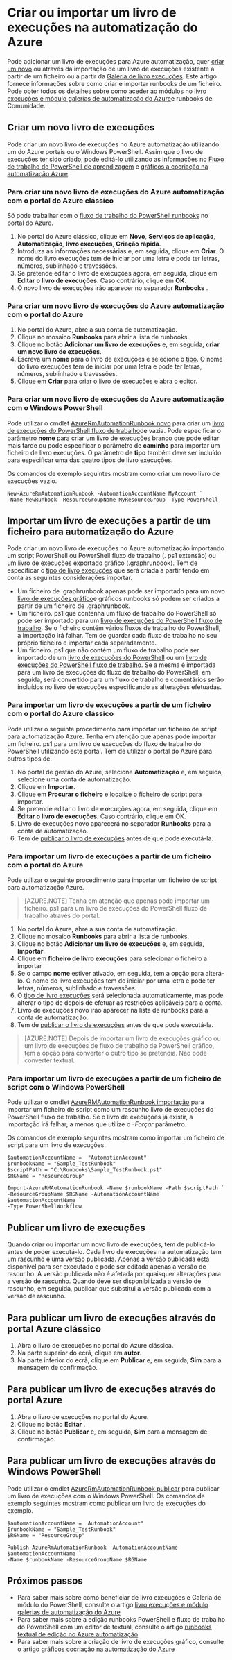 <properties
    pageTitle="Criar ou importar um livro de execuções na automatização do Azure"
    description="Este artigo descreve como criar um novo livro de execuções no Azure automatização ou importar um partir de um ficheiro."
    services="automation"
    documentationCenter=""
    authors="mgoedtel"
    manager="jwhit"
    editor="tysonn" />
<tags
    ms.service="automation"
    ms.devlang="na"
    ms.topic="article"
    ms.tgt_pltfrm="na"
    ms.workload="infrastructure-services"
    ms.date="09/12/2016"
    ms.author="magoedte;bwren" />

# <a name="creating-or-importing-a-runbook-in-azure-automation"></a>Criar ou importar um livro de execuções na automatização do Azure

Pode adicionar um livro de execuções para Azure automatização, quer [criar um novo](#creating-a-new-runbook) ou através da importação de um livro de execuções existente a partir de um ficheiro ou a partir da [Galeria de livro execuções](automation-runbook-gallery.md). Este artigo fornece informações sobre como criar e importar runbooks de um ficheiro.  Pode obter todos os detalhes sobre como aceder ao módulos no [livro execuções e módulo galerias de automatização do Azure](automation-runbook-gallery.md)e runbooks de Comunidade.

## <a name="creating-a-new-runbook"></a>Criar um novo livro de execuções

Pode criar um novo livro de execuções no Azure automatização utilizando um do Azure portais ou o Windows PowerShell. Assim que o livro de execuções ter sido criado, pode editá-lo utilizando as informações no [Fluxo de trabalho de PowerShell de aprendizagem](automation-powershell-workflow.md) e [gráficos a cocriação na automatização Azure](automation-graphical-authoring-intro.md).

### <a name="to-create-a-new-azure-automation-runbook-with-the-azure-classic-portal"></a>Para criar um novo livro de execuções do Azure automatização com o portal do Azure clássico

Só pode trabalhar com o [fluxo de trabalho do PowerShell runbooks](automation-runbook-types.md#powershell-workflow-runbooks) no portal do Azure.

1. No portal do Azure clássico, clique em **Novo**, **Serviços de aplicação**, **Automatização**, **livro execuções**, **Criação rápida**.
2. Introduza as informações necessárias e, em seguida, clique em **Criar**. O nome do livro execuções tem de iniciar por uma letra e pode ter letras, números, sublinhado e travessões.
3. Se pretende editar o livro de execuções agora, em seguida, clique em **Editar o livro de execuções**. Caso contrário, clique em **OK**.
4. O novo livro de execuções irão aparecer no separador **Runbooks** .


### <a name="to-create-a-new-azure-automation-runbook-with-the-azure-portal"></a>Para criar um novo livro de execuções do Azure automatização com o portal do Azure

1. No portal do Azure, abre a sua conta de automatização.
2. Clique no mosaico **Runbooks** para abrir a lista de runbooks.
3. Clique no botão **Adicionar um livro de execuções** e, em seguida, **criar um novo livro de execuções**.
2. Escreva um **nome** para o livro de execuções e selecione o [tipo](automation-runbook-types.md). O nome do livro execuções tem de iniciar por uma letra e pode ter letras, números, sublinhado e travessões.
3. Clique em **Criar** para criar o livro de execuções e abra o editor.


### <a name="to-create-a-new-azure-automation-runbook-with-windows-powershell"></a>Para criar um novo livro de execuções do Azure automatização com o Windows PowerShell

Pode utilizar o cmdlet [AzureRmAutomationRunbook novo](https://msdn.microsoft.com/library/mt619376.aspx) para criar um [livro de execuções do PowerShell fluxo de trabalho](automation-runbook-types.md#powershell-workflow-runbooks)de vazia. Pode especificar o parâmetro **nome** para criar um livro de execuções branco que pode editar mais tarde ou pode especificar o parâmetro de **caminho** para importar um ficheiro de livro execuções. O parâmetro de **tipo** também deve ser incluído para especificar uma das quatro tipos de livro execuções.

Os comandos de exemplo seguintes mostram como criar um novo livro de execuções vazio.

    New-AzureRmAutomationRunbook -AutomationAccountName MyAccount `
    -Name NewRunbook -ResourceGroupName MyResourceGroup -Type PowerShell

## <a name="importing-a-runbook-from-a-file-into-azure-automation"></a>Importar um livro de execuções a partir de um ficheiro para automatização do Azure

Pode criar um novo livro de execuções no Azure automatização importando um script PowerShell ou PowerShell fluxo de trabalho (. ps1 extensão) ou um livro de execuções exportado gráfico (.graphrunbook).  Tem de especificar o [tipo de livro execuções](automation-runbook-types.md) que será criada a partir tendo em conta as seguintes considerações importar.

- Um ficheiro de .graphrunbook apenas pode ser importado para um novo [livro de execuções gráfico](automation-runbook-types.md#graphical-runbooks)e gráficos runbooks só podem ser criados a partir de um ficheiro de .graphrunbook.
- Um ficheiro. ps1 que contenha um fluxo de trabalho do PowerShell só pode ser importado para um [livro de execuções do PowerShell fluxo de trabalho](automation-runbook-types.md#powershell-workflow-runbooks).  Se o ficheiro contém vários fluxos de trabalho do PowerShell, a importação irá falhar. Tem de guardar cada fluxo de trabalho no seu próprio ficheiro e importar cada separadamente.
- Um ficheiro. ps1 que não contém um fluxo de trabalho pode ser importado de um [livro de execuções do PowerShell](automation-runbook-types.md#powershell-runbooks) ou um [livro de execuções do PowerShell fluxo de trabalho](automation-runbook-types.md#powershell-workflow-runbooks).  Se a mesma é importada para um livro de execuções do fluxo de trabalho do PowerShell, em seguida, será convertido para um fluxo de trabalho e comentários serão incluídos no livro de execuções especificando as alterações efetuadas.

### <a name="to-import-a-runbook-from-a-file-with-the-azure-classic-portal"></a>Para importar um livro de execuções a partir de um ficheiro com o portal do Azure clássico
Pode utilizar o seguinte procedimento para importar um ficheiro de script para automatização Azure.  Tenha em atenção que apenas pode importar um ficheiro. ps1 para um livro de execuções do fluxo de trabalho do PowerShell utilizando este portal.  Tem de utilizar o portal do Azure para outros tipos de.

1. No portal de gestão do Azure, selecione **Automatização** e, em seguida, selecione uma conta de automatização.
2. Clique em **Importar**.
3. Clique em **Procurar o ficheiro** e localize o ficheiro de script para importar.
4. Se pretende editar o livro de execuções agora, em seguida, clique em **Editar o livro de execuções**. Caso contrário, clique em OK.
5. Livro de execuções novo aparecerá no separador **Runbooks** para a conta de automatização.
6. Tem de [publicar o livro de execuções](#publishing-a-runbook) antes de que pode executá-la.


### <a name="to-import-a-runbook-from-a-file-with-the-azure-portal"></a>Para importar um livro de execuções a partir de um ficheiro com o portal do Azure
Pode utilizar o seguinte procedimento para importar um ficheiro de script para automatização Azure.  

>[AZURE.NOTE] Tenha em atenção que apenas pode importar um ficheiro. ps1 para um livro de execuções do PowerShell fluxo de trabalho através do portal.

1. No portal do Azure, abre a sua conta de automatização.
2. Clique no mosaico **Runbooks** para abrir a lista de runbooks.
3. Clique no botão **Adicionar um livro de execuções** e, em seguida, **Importar**.
4. Clique em **ficheiro de livro execuções** para selecionar o ficheiro a importar
2. Se o campo **nome** estiver ativado, em seguida, tem a opção para alterá-lo.  O nome do livro execuções tem de iniciar por uma letra e pode ter letras, números, sublinhado e travessões.
3. O [tipo de livro execuções](automation-runbook-types.md) será selecionada automaticamente, mas pode alterar o tipo de depois de efetuar as restrições aplicáveis para a conta. 
3. Livro de execuções novo irão aparecer na lista de runbooks para a conta de automatização.
4. Tem de [publicar o livro de execuções](#publishing-a-runbook) antes de que pode executá-la.

>[AZURE.NOTE] Depois de importar um livro de execuções gráfico ou um livro de execuções de fluxo de trabalho de PowerShell gráfico, tem a opção para converter o outro tipo se pretendia. Não pode converter textual.

### <a name="to-import-a-runbook-from-a-script-file-with-windows-powershell"></a>Para importar um livro de execuções a partir de um ficheiro de script com o Windows PowerShell

Pode utilizar o cmdlet [AzureRMAutomationRunbook importação](https://msdn.microsoft.com/library/mt603735.aspx) para importar um ficheiro de script como um rascunho livro de execuções do PowerShell fluxo de trabalho. Se o livro de execuções já existir, a importação irá falhar, a menos que utilize o *-Forçar* parâmetro. 

Os comandos de exemplo seguintes mostram como importar um ficheiro de script para um livro de execuções.

    $automationAccountName =  "AutomationAccount"
    $runbookName = "Sample_TestRunbook"
    $scriptPath = "C:\Runbooks\Sample_TestRunbook.ps1"
    $RGName = "ResourceGroup"

    Import-AzureRMAutomationRunbook -Name $runbookName -Path $scriptPath `
    -ResourceGroupName $RGName -AutomationAccountName $automationAccountName `
    -Type PowerShellWorkflow 


## <a name="publishing-a-runbook"></a>Publicar um livro de execuções

Quando criar ou importar um novo livro de execuções, tem de publicá-lo antes de poder executá-lo.  Cada livro de execuções na automatização tem um rascunho e uma versão publicada. Apenas a versão publicada está disponível para ser executado e pode ser editada apenas a versão de rascunho. A versão publicada não é afetada por quaisquer alterações para a versão de rascunho. Quando deve ser disponibilizada a versão de rascunho, em seguida, publicar que substitui a versão publicada com a versão de rascunho.

## <a name="to-publish-a-runbook-using-the-azure-classic-portal"></a>Para publicar um livro de execuções através do portal Azure clássico

1. Abra o livro de execuções no portal do Azure clássica.
1. Na parte superior do ecrã, clique em **autor**.
1. Na parte inferior do ecrã, clique em **Publicar** e, em seguida, **Sim** para a mensagem de confirmação.

## <a name="to-publish-a-runbook-using-the-azure-portal"></a>Para publicar um livro de execuções através do portal Azure

1. Abra o livro de execuções no portal do Azure.
1. Clique no botão **Editar** .
1. Clique no botão **Publicar** e, em seguida, **Sim** para a mensagem de confirmação.


## <a name="to-publish-a-runbook-using-windows-powershell"></a>Para publicar um livro de execuções através do Windows PowerShell

Pode utilizar o cmdlet [AzureRmAutomationRunbook publicar](https://msdn.microsoft.com/library/mt603705.aspx) para publicar um livro de execuções com o Windows PowerShell. Os comandos de exemplo seguintes mostram como publicar um livro de execuções do exemplo.

    $automationAccountName =  AutomationAccount"
    $runbookName = "Sample_TestRunbook"
    $RGName = "ResourceGroup"

    Publish-AzureRmAutomationRunbook -AutomationAccountName $automationAccountName `
    -Name $runbookName -ResourceGroupName $RGName


## <a name="next-steps"></a>Próximos passos
- Para saber mais sobre como beneficiar de livro execuções e Galeria de módulo do PowerShell, consulte o artigo [livro execuções e módulo galerias de automatização do Azure](automation-runbook-gallery.md)
- Para saber mais sobre a edição runbooks PowerShell e fluxo de trabalho do PowerShell com um editor de textual, consulte o artigo [runbooks textual de edição no Azure automatização](automation-edit-textual-runbook.md)
- Para saber mais sobre a criação de livro de execuções gráfico, consulte o artigo [gráficos cocriação na automatização do Azure](automation-graphical-authoring-intro.md)
